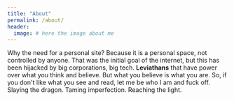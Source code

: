 ```yaml
---
title: "About"
permalink: /about/
header:
  image: # here the image about me
---
```

Why the need for a personal site? Because it is a personal space, not controlled by anyone. That was the initial goal of the internet, but this has been hijacked by big corporations, big tech. __Leviathans__ that have power over what you think and believe. But what you believe is what you are. So, if you don't like what you see and read, let me be who I am and fuck off.
Slaying the dragon. Taming imperfection. Reaching the light.
